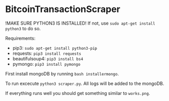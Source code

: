 # BitcoinTransactionScraper

!MAKE SURE PYTHON3 IS INSTALLED!
If not, use `sudo apt-get install python3` to do so.

Requirements:
- pip3: `sudo apt-get install python3-pip`
- requests: `pip3 install requests`
- beautifulsoup4: `pip3 install bs4`
- pymongo: `pip3 install pymongo`

First install mongoDB by running `bash installermongo`.

To run excecute `python3 scraper.py`. All logs will be added to the mongoDB.

If everything runs well you should get something similar to `works.png`.
